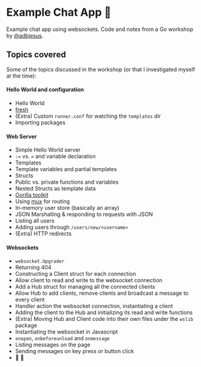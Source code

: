 # Example Chat App :rocket:

Example chat app using websockets. Code and notes from a Go workshop by [@adbjesus](http://github.com/adbjesus).

## Topics covered

Some of the topics discussed in the workshop (or that I investigated myself at the time):

#### Hello World and configuration

* Hello World
* [fresh](https://github.com/pilu/fresh)
* (Extra) Custom `runner.conf` for watching the `templates` dir
* Importing packages

#### Web Server

* Simple Hello World server
* `:=` vs. `=` and variable declaration
* Templates
* Template variables and partial templates
* Structs
* Public vs. private functions and variables
* Nested Structs as template data
* [Gorilla toolkit](http://gorillatoolkit.org)
* Using [mux](http://github.com/gorilla/mux) for routing
* In-memory user store (basically an array)
* JSON Marshalling & responding to requests with JSON
* Listing all users
* Adding users through `/users/new/<username>`
* (Extra) HTTP redirects

#### Websockets

* `websocket.Upgrader`
* Returning 404
* Constructing a Client struct for each connection
* Allow client to read and write to the websocket connection
* Add a Hub struct for managing all the connected clients
* Allow Hub to add clients, remove clients and broadcast a message to every client
* Handler action the websocket connection, instantiating a client
* Adding the client to the Hub and initializing its read and write functions
* (Extra) Moving Hub and Client code into their own files under the `wslib` package
* Instantiating the websocket in Javascript
* `onopen`, `onbeforeunload` and `onmessage`
* Listing messages on the page
* Sending messages on <enter> key press or button click
* :tada: :rocket:
